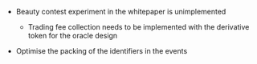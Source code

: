 
- Beauty contest experiment in the whitepaper is unimplemented
	- Trading fee collection needs to be implemented with the derivative token for the oracle design

- Optimise the packing of the identifiers in the events
